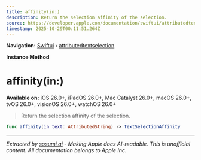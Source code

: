 ```yaml
---
title: affinity(in:)
description: Return the selection affinity of the selection.
source: https://developer.apple.com/documentation/swiftui/attributedtextselection/affinity(in:)
timestamp: 2025-10-29T00:11:51.264Z
---
```


**Navigation:** [Swiftui](/documentation/swiftui) › [attributedtextselection](/documentation/swiftui/attributedtextselection)

**Instance Method**

# affinity(in:)

**Available on:** iOS 26.0+, iPadOS 26.0+, Mac Catalyst 26.0+, macOS 26.0+, tvOS 26.0+, visionOS 26.0+, watchOS 26.0+

> Return the selection affinity of the selection.

```swift
func affinity(in text: AttributedString) -> TextSelectionAffinity
```

---

*Extracted by [sosumi.ai](https://sosumi.ai) - Making Apple docs AI-readable.*
*This is unofficial content. All documentation belongs to Apple Inc.*
